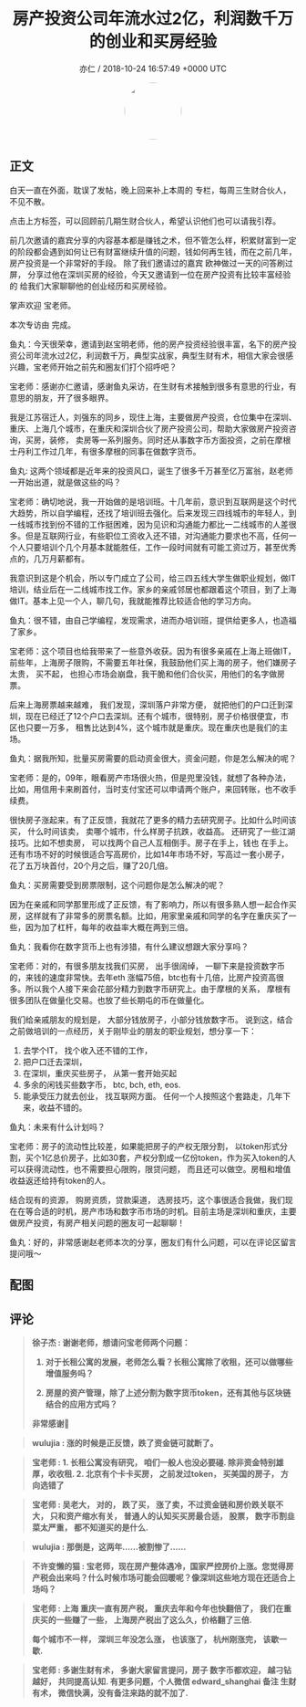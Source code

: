 <h1 align="center">房产投资公司年流水过2亿，利润数千万的创业和买房经验</h1>
<p align="center">
    <a>亦仁 / 2018-10-24 16:57:49 &#43;0000 UTC</a>
</p>

<div align="center">
    <img src="https://images.zsxq.com/Fn3NQqCN8nuGF86yZPXSbEsl0mb3?e=1590940799&amp;token=kIxbL07-8jAj8w1n4s9zv64FuZZNEATmlU_Vm6zD:pfbNc8W3hS0oYG_hyXXh_rHMHuc=" width="100" height="100" style="border:1px solid;border-radius:50%; color:#ffffff"/>
</div>

## 正文

<div>
   

白天一直在外面，耽误了发帖，晚上回来补上本周的  专栏，每周三生财合伙人，不见不散。

点击上方标签，可以回顾前几期生财合伙人，希望认识他们也可以请我引荐。

前几次邀请的嘉宾分享的内容基本都是赚钱之术，但不管怎么样，积累财富到一定的阶段都会遇到如何让已有财富继续升值的问题，钱如何再生钱，而在之前几年，房产投资是一个非常好的手段。 除了我们邀请过的嘉宾    欧神做过一天的问答刷过屏，    分享过他在深圳买房的经验，今天又邀请到一位在房产投资有比较丰富经验的  给我们大家聊聊他的创业经历和买房经验。

掌声欢迎    宝老师。

本次专访由    完成。

鱼丸：今天很荣幸，邀请到赵宝明老师，他的房产投资经验很丰富，名下的房产投资公司年流水过2亿，利润数千万，典型实战家，典型生财有术，相信大家会很感兴趣，宝老师开始之前先和圈友们打个招呼吧？
 
宝老师：感谢亦仁邀请，感谢鱼丸采访，在生财有术接触到很多有意思的行业，有意思的朋友，开了很多眼界。

我是江苏宿迁人，刘强东的同乡，现住上海，主要做房产投资，仓位集中在深圳、重庆、上海几个城市，在重庆和深圳合伙了房产投资公司，帮助大家做房产投资咨询，买房，装修， 卖房等一系列服务。同时还从事数字币方面投资，之前在摩根士丹利工作过几年，有很多摩根的同事在做数字货币。
 
鱼丸: 这两个领域都是近年来的投资风口，诞生了很多千万甚至亿万富翁，赵老师一开始出道，就是做这些的吗？
 
宝老师：确切地说，我一开始做的是培训班。十几年前，意识到互联网是这个时代大趋势，所以自学编程，还找了培训班去强化。后来发现三四线城市的年轻人，到一线城市找到份不错的工作挺困难，因为见识和沟通能力都比一二线城市的人差很多。但是互联网行业，有些职位工资收入还不错，对沟通能力要求也不高，任何一个人只要培训个几个月基本就能胜任，工作一段时间就有可能工资过万，甚至优秀点的，几万月薪都有。
 
我意识到这是个机会，所以专门成立了公司，给三四五线大学生做职业规划，做IT 培训，结业后在一二线城市找工作。家乡的亲戚邻居也都跟着这个项目，到了上海做IT。基本上见一个人，聊几句，我就能推荐比较适合他的学习方向。
 
鱼丸：很不错，由自己学编程，发现需求，进而办培训班，提供给更多人，也造福了家乡。
 
宝老师：这个项目也给我带来了一些意外收获。因为有很多亲戚在上海上班做IT，前些年，上海房子限购，不需要五年社保，我鼓励他们买上海的房子，他们嫌房子太贵， 买不起， 也担心市场会崩盘，我干脆和他们合伙买，用他们的名字做房票。

后来上海房票越来越难， 我们发现，深圳落户非常方便， 就把他们的户口迁到深圳，现在已经迁了12个户口去深圳。还有个城市，很特别，房子价格很便宜，市区也只要一万多， 租售比达到4%，这个城市就是重庆。现在重庆也是我们的主场。
 
鱼丸：据我所知，批量买房需要的启动资金很大，资金问题，你是怎么解决的呢？
 
宝老师：是的，09年，眼看房产市场很火热，但是兜里没钱，就想了各种办法，比如，用信用卡来刷首付，当时支付宝还可以申请两个账户，来回转账，也不收手续费。

很快房子涨起来，有了正反馈，我就花了更多的精力去研究房子。比如什么时间该买， 什么时间该卖， 卖哪个城市，什么样房子抗跌，收益高。
还研究了一些江湖技巧。比如不想卖房， 可以找两个自己人互相倒手。房子在手上，钱也
在手上。还有市场不好的时候很适合写高房价，比如14年市场不好，写高过一套小房子，
花了五万块首付，20个月之后，赚了20几倍。
 
鱼丸：买房需要受到房票限制，这个问题你是怎么解决的呢？

因为在亲戚和同学那里形成了正反馈，有了影响力，所以有很多熟人想一起合作买房，这样就有了非常多的房票名额。比如，用家里亲戚和同学的名字在重庆买了一些，因为加了杠杆，每年的收益率大概在两到三倍。

鱼丸：我看你在数字货币上也有涉猎，有什么建议想跟大家分享吗？

宝老师：对的，有很多朋友找我们买房， 出手很阔绰， 一聊下来是投资数字币的，来钱的速度非常快。去年eth 涨幅75倍，btc也有十几倍，比房产投资高很多。所以我个人接下来会花部分精力到数字币研究上。由于摩根的关系， 摩根有很多团队在做量化交易。也放了些长期屯的币在做量化。

我们给亲戚朋友的规划是， 大部分钱放房子，小部分钱放数字币。 说到这，结合之前做培训的一点经历，关于刚毕业的朋友的职业规划，想分享一下：

1. 去学个IT， 找个收入还不错的工作，
2. 把户口迁去深圳，
3. 在深圳，重庆买些房子， 从第一套开始买起
4. 多余的闲钱买些数字币， btc, bch, eth, eos.
5. 能承受压力就去创业， 找互联网方面。
任何一个人按照这个套路走，几年下来，收益不错的。

鱼丸：未来有什么计划吗？

宝老师：房子的流动性比较差，如果能把房子的产权无限分割， 以token形式分割，买个1亿总价房子，比如30套，产权分割成一亿份token，作为买入token的人可以获得流动性，也不需要担心限购，限贷问题， 而且还可以做空。房租和增值收益返还给持有token的人。

结合现有的资源， 购房资质，贷款渠道， 选房技巧，这个事很适合我做，我们现在在等合适的时机，房产市场和数字币市场的时机。目前主场是深圳和重庆，主要做房产投资，有房产相关问题的圈友可一起聊聊！
 
鱼丸：好的，非常感谢赵老师本次的分享，圈友们有什么问题，可以在评论区留言提问哦～
</div>

## 配图
<div class="image" align="center">

</div>

## 评论

<div align="left">
<div>

<blockquote >
<span> <strong>徐子杰 : 谢谢老师，想请问宝老师两个问题：

1. 对于长租公寓的发展，老师怎么看？长租公寓除了收租，还可以做哪些增值服务吗？

2. 房屋的资产管理，除了上述分割为数字货币token，还有其他与区块链结合的应用方式吗？ 

非常感谢🙏 </strong></span>
</blockquote>

<blockquote >
<span> <strong>wulujia : 涨的时候是正反馈，跌了资金链可就断了。 </strong></span>
</blockquote>

<blockquote >
<span> <strong>宝老师 : 1. 长租公寓没有研究， 咱们一般人也没必要碰. 除非资金特别雄厚，收收租.
2. 北京有个卡卡买房， 之前发过token， 买美国的房子， 方向选错了 </strong></span>
</blockquote>

<blockquote >
<span> <strong>宝老师 : 吴老大， 对的， 跌了买， 涨了卖，不过资金链和房价跌关联不大， 只和资产缩水有关， 普通人的认知买买房最合适， 股票， 数字币割韭菜太严重， 都不知道买的是什么. </strong></span>
</blockquote>

<blockquote >
<span> <strong>wulujia : 那倒是，这两年……被割惨了…… </strong></span>
</blockquote>

<blockquote >
<span> <strong>不许变懒的猫 : 宝老师，现在房产整体遇冷，国家严控房价上涨。您觉得房产税会出来吗？什么时候市场可能会回暖呢？像深圳这些地方现在还适合上场吗？ </strong></span>
</blockquote>

<blockquote >
<span> <strong>宝老师 : 上海 重庆一直有房产税， 重庆去年和今年也快翻倍了， 我们在重庆买的一些赚了一些， 上海房产税出了这么久，价格翻了三倍. 

每个城市不一样， 深圳三年没怎么涨， 也该涨了， 杭州刚涨完， 该歇一歇. </strong></span>
</blockquote>

<blockquote >
<span> <strong>宝老师 : 多谢生财有术， 多谢大家留言提问，房子 数字币都欢迎， 越刁钻越好， 共同提高认知.  
有更多问题，个人微信 edward_shanghai 备注 生财有术， 微信快满，没有备注来路的就不加了. </strong></span>
</blockquote>

</div>
</div>